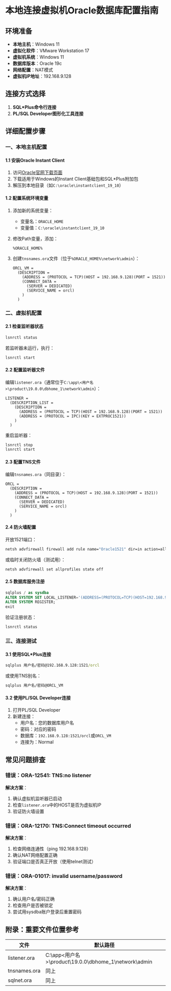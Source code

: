 # 本地连接虚拟机Oracle数据库配置指南

## 环境准备

- **本地主机**：Windows 11
- **虚拟化软件**：VMware Workstation 17
- **虚拟机系统**：Windows 11
- **数据库版本**：Oracle 19c
- **网络配置**：NAT模式
- **虚拟机IP地址**：192.168.9.128

## 连接方式选择

1. **SQL*Plus命令行连接**
2. **PL/SQL Developer图形化工具连接**

## 详细配置步骤

### 一、本地主机配置

#### 1.1 安装Oracle Instant Client

1. 访问[Oracle官网下载页面](https://www.oracle.com/database/technologies/instant-client/downloads.html)
2. 下载适用于Windows的Instant Client基础包和SQL*Plus附加包
3. 解压到本地目录（如`C:\oracle\instantclient_19_10`）

#### 1.2 配置系统环境变量

1. 添加新的系统变量：
   - 变量名：`ORACLE_HOME`
   - 变量值：`C:\oracle\instantclient_19_10`

2. 修改Path变量，添加：
   ```
   %ORACLE_HOME%
   ```

3. 创建`tnsnames.ora`文件（位于`%ORACLE_HOME%\network\admin`）：
   ```ora
   ORCL_VM =
     (DESCRIPTION =
       (ADDRESS = (PROTOCOL = TCP)(HOST = 192.168.9.128)(PORT = 1521))
       (CONNECT_DATA =
         (SERVER = DEDICATED)
         (SERVICE_NAME = orcl)
       )
     )
   ```

### 二、虚拟机配置

#### 2.1 检查监听器状态

```cmd
lsnrctl status
```

若监听器未运行，执行：
```cmd
lsnrctl start
```

#### 2.2 配置监听器文件

编辑`listener.ora`（通常位于`C:\app\<用户名>\product\19.0.0\dbhome_1\network\admin`）：

```ora
LISTENER =
  (DESCRIPTION_LIST =
    (DESCRIPTION =
      (ADDRESS = (PROTOCOL = TCP)(HOST = 192.168.9.128)(PORT = 1521))
      (ADDRESS = (PROTOCOL = IPC)(KEY = EXTPROC1521))
    )
  )
```

重启监听器：
```cmd
lsnrctl stop
lsnrctl start
```

#### 2.3 配置TNS文件

编辑`tnsnames.ora`（同目录）：

```ora
ORCL =
  (DESCRIPTION =
    (ADDRESS = (PROTOCOL = TCP)(HOST = 192.168.9.128)(PORT = 1521))
    (CONNECT_DATA =
      (SERVER = DEDICATED)
      (SERVICE_NAME = orcl)
    )
  )
```

#### 2.4 防火墙配置

开放1521端口：
```cmd
netsh advfirewall firewall add rule name="Oracle1521" dir=in action=allow protocol=TCP localport=1521
```

或临时关闭防火墙（测试用）：
```cmd
netsh advfirewall set allprofiles state off
```

#### 2.5 数据库服务注册

```sql
sqlplus / as sysdba
ALTER SYSTEM SET LOCAL_LISTENER='(ADDRESS=(PROTOCOL=TCP)(HOST=192.168.9.128)(PORT=1521))' SCOPE=BOTH;
ALTER SYSTEM REGISTER;
exit
```

验证注册状态：
```cmd
lsnrctl status
```

### 三、连接测试

#### 3.1 使用SQL*Plus连接

```cmd
sqlplus 用户名/密码@192.168.9.128:1521/orcl
```

或使用TNS别名：
```cmd
sqlplus 用户名/密码@ORCL_VM
```

#### 3.2 使用PL/SQL Developer连接

1. 打开PL/SQL Developer
2. 新建连接：
   - 用户名：您的数据库用户名
   - 密码：对应的密码
   - 数据库：`192.168.9.128:1521/orcl`或`ORCL_VM`
   - 连接为：Normal

## 常见问题排查

### 错误：ORA-12541: TNS:no listener

**解决方案**：
1. 确认虚拟机监听器已启动
2. 检查`listener.ora`中的HOST是否为虚拟机IP
3. 验证防火墙设置

### 错误：ORA-12170: TNS:Connect timeout occurred

**解决方案**：
1. 检查网络连通性（ping 192.168.9.128）
2. 确认NAT网络配置正确
3. 验证端口是否真正开放（使用telnet测试）

### 错误：ORA-01017: invalid username/password

**解决方案**：
1. 确认用户名/密码正确
2. 检查用户是否被锁定
3. 尝试用sysdba账户登录后重置密码

## 附录：重要文件位置参考

| 文件         | 默认路径                                              |
| ------------ | ----------------------------------------------------- |
| listener.ora | C:\app\<用户名>\product\19.0.0\dbhome_1\network\admin |
| tnsnames.ora | 同上                                                  |
| sqlnet.ora   | 同上                                                  |
